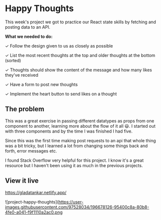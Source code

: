# Happy Thoughts

This week's project we got to practice our React state skills by fetching and posting data to an API.

**What we needed to do:**

✓ Follow the design given to us as closely as possible

✓ List the most recent thoughts at the top and older thoughts at the bottom (sorted)

✓ Thoughts should show the content of the message and how many likes they've received

✓ Have a form to post new thoughts

✓ Implement the heart button to send likes on a thought

## The problem

This was a great exercise in passing different datatypes as props from one component to another, learning more about the flow of it all 😃. I started out with three components and by the time I was finished I had five.

Since this was the first time making post requests to an api that whole thing was a bit tricky, but I learned a lot from changing some things back and forth, error messages etc.

I found Stack Overflow very helpful for this project. I know it's a great resource but I haven't been using it as much in the previous projects.

## View it live

https://gladatankar.netlify.app/

![project-happy-thoughts](https://user-images.githubusercontent.com/97528034/196678126-95400c8a-80b8-4fe0-a041-f9f1110a2ac0.png
